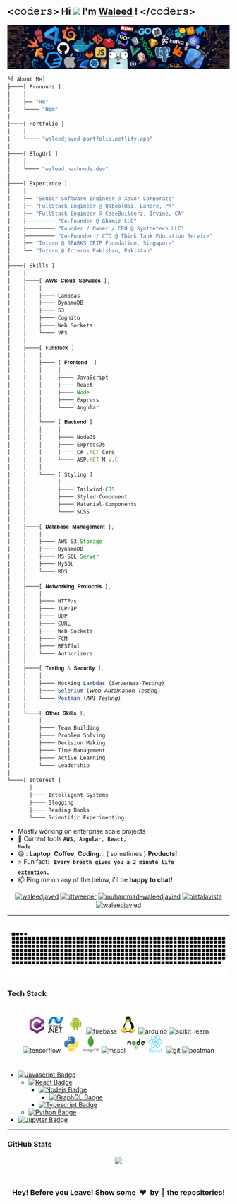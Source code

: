 
## <𝚌𝚘𝚍𝚎𝚛𝚜> Hi <img src="./images/Hi.gif" width="30px"> I'm [Waleed][linkedin_Handle]  !  </𝚌𝚘𝚍𝚎𝚛𝚜>
<p align="center"> <img align="center" src="https://github.com/Nitesh-thapliyal/Nitesh-thapliyal/blob/main/footer.png"> </p>

```js
└[ About Me]
├────[ Pronouns ]
│    │
│    ├── "He"
│    └──── "Him"
│
├────[ Portfolio ]
│    │
│    └──── "waleedjaved-portfolio.netlify.app"
│
├────[ BlogUrl ]
│    │
│    └──── "waleed.hashnode.dev"
│
├────[ Experience ]
│    │
│    ├── "Senior Software Engineer @ Xavor Corporate"
│    ├── "FullStack Engineer @ QaboolHai, Lahore, PK"
│    ├── "FullStack Engineer @ CodeBuilderz, Irvine, CA"
│    ├───────── "Co-Founder @ Ghamiz LLC"
│    ├───────── "Founder / Owner / CEO @ Synthetech LLC"
│    ├───────── "Co-Founder / CTO @ Think Tank Education Service"
│    ├── "Intern @ SPARKS GRIP Foundation, Singapore"
│    └── "Intern @ Interns Pakistan, Pakistan"
│
├────[ Skills ]
│    │
│    ├────[ 𝐀𝐖𝐒 𝐂𝐥𝐨𝐮𝐝 𝐒𝐞𝐫𝐯𝐢𝐜𝐞𝐬 ],
│    │    │
│    │    ├──── Lambdas
│    │    ├──── DynamoDB
│    │    ├──── S3
│    │    ├──── Cognito
│    │    ├──── Web Sockets
│    │    └──── VPS
│    │
│    ├────[ F𝐮𝐥𝐥𝐬𝐭𝐚𝐜𝐤 ]
│    │    │
│    │    ├──── [ 𝐅𝐫𝐨𝐧𝐭𝐞𝐧𝐝  ]
│    │    │     │
│    │    │     ├──── JavaScript
│    │    │     ├──── React
│    │    │     ├──── Node
│    │    │     ├──── Express
│    │    │     └──── Angular
│    │    │     
│    │    └──── [ 𝐁𝐚𝐜𝐤𝐞𝐧𝐝 ]
│    │    │     │
│    │    │     ├──── NodeJS
│    │    │     ├──── ExpressJs
│    │    │     ├──── C# .NET Core
│    │    │     └──── ASP.NET M.V.C 
│    │    │     
│    │    └──── [ Styling ]
│    │          │
│    │          ├──── Tailwind-CSS
│    │          ├──── Styled-Component
│    │          ├──── Material-Components
│    │          └──── SCSS
│    │
│    ├────[ 𝐃𝐚𝐭𝐚𝐛𝐚𝐬𝐞 𝐌𝐚𝐧𝐚𝐠𝐞𝐦𝐞𝐧𝐭 ],
│    │    │
│    │    ├──── AWS S3 Storage
│    │    ├──── DynamoDB
│    │    ├──── MS SQL Server
│    │    ├──── MySQL
│    │    └──── RDS
│    │
│    ├────[ 𝐍𝐞𝐭𝐰𝐨𝐫𝐤𝐢𝐧𝐠 𝐏𝐫𝐨𝐭𝐨𝐜𝐨𝐥𝐬 ],
│    │    │
│    │    ├──── HTTP/s
│    │    ├──── TCP/IP
│    │    ├──── UDP
│    │    ├──── CURL
│    │    ├──── Web Sockets
│    │    ├──── FCM
│    │    ├──── RESTful
│    │    └──── Authorizers
│    │
│    ├────[ 𝐓𝐞𝐬𝐭𝐢𝐧𝐠 & 𝐒𝐞𝐜𝐮𝐫𝐢𝐭𝐲 ],
│    │    │
│    │    ├──── Mocking Lambdas (𝘚𝘦𝘳𝘷𝘦𝘳𝘭𝘦𝘴𝘴-𝘛𝘦𝘴𝘵𝘪𝘯𝘨)
│    │    ├──── Selenium (𝘞𝘦𝘣-𝘈𝘶𝘵𝘰𝘮𝘢𝘵𝘪𝘰𝘯-𝘛𝘦𝘴𝘵𝘪𝘯𝘨)
│    │    └──── Postman (𝘈𝘗𝘐-𝘛𝘦𝘴𝘵𝘪𝘯𝘨)
│    │
│    └────[ 𝐎𝐭h𝐞𝐫 𝐒𝐤𝐢𝐥𝐥𝐬 ],
│         │
│         ├──── Team Building
│         ├──── Problem Solving
│         ├──── Decision Making
│         ├──── Time Management
│         ├──── Active Learning
│         └──── Leadership
│
└────[ Interest ]
       │
       ├──── Intelligent Systems
       ├──── Blogging
       ├──── Reading Books
       └──── Scientific Experimenting

 ```
 
  - Mostly working on enterprise scale projects
  - 🔭 Current tools <code>**AWS, Angular, React, Node**</code>
  - 😄 : **Laptop**, **Coffee**, **Coding**... ( sometimes ) **Products!**
  - ⚡ Fun fact: <code> **Every breath gives you a 2 minute life extention.**</code>
  - 📫 Ping me on any of the below, i'll be **happy to chat!**

<p align="center">
  <a href="https://dev.to/waleedjaved" target="blank"><img align="center" src="https://cdn.jsdelivr.net/npm/simple-icons@3.0.1/icons/dev-dot-to.svg" alt="waleedjaved" height="30" width="40" /></a>
  <a href="https://twitter.com/codeChaudhary" target="blank"><img align="center" src="https://cdn.jsdelivr.net/npm/simple-icons@3.0.1/icons/twitter.svg" alt="littweeper" height="30" width="40" /></a>
  <a href="https://linkedin.com/in/muhammad-waleedjavied" target="blank"><img align="center" src="https://cdn.jsdelivr.net/npm/simple-icons@3.0.1/icons/linkedin.svg" alt="muhammad-waleedjavied" height="30" width="40" /></a>
  <a href="https://instagram.com/codeChaudhary" target="blank"><img align="center" src="https://cdn.jsdelivr.net/npm/simple-icons@3.0.1/icons/instagram.svg" alt="pistalavista" height="30" width="40" /></a>
  <a href="https://www.hackerrank.com/waleedjavied" target="blank"><img align="center" src="https://cdn.jsdelivr.net/npm/simple-icons@3.0.1/icons/hackerrank.svg" alt="waleedjavied" height="30" width="40" /></a>
</p>

---
![](https://raw.githubusercontent.com/Platane/snk/output/github-contribution-grid-snake.svg)
---
### Tech Stack
<div class="row" style="box-sizing: border-box; display:flex;">
  <div class="column" style="float: right;width: 50%;padding: 10px;">
      <p align="center">  
      <img src="https://raw.githubusercontent.com/devicons/devicon/master/icons/csharp/csharp-original.svg" alt="csharp" width="40" height="40"/>
      <img src="https://raw.githubusercontent.com/devicons/devicon/master/icons/dot-net/dot-net-original-wordmark.svg" alt="dotnet" width="40" height="40"/>
      <img src="https://raw.githubusercontent.com/devicons/devicon/master/icons/android/android-original-wordmark.svg" alt="android" width="40" height="40"/> 
      <img src="https://www.vectorlogo.zone/logos/firebase/firebase-icon.svg" alt="firebase" width="40" height="40"/>
      <img src="https://raw.githubusercontent.com/devicons/devicon/master/icons/linux/linux-original.svg" alt="linux" width="40" height="40"/>
      <img src="https://cdn.worldvectorlogo.com/logos/arduino-1.svg" alt="arduino" width="40" height="40"/>
      <img src="https://upload.wikimedia.org/wikipedia/commons/0/05/Scikit_learn_logo_small.svg" alt="scikit_learn" width="40" height="40"/>
      <img src="https://www.vectorlogo.zone/logos/tensorflow/tensorflow-icon.svg" alt="tensorflow" width="40" height="40"/>
      <img src="https://raw.githubusercontent.com/devicons/devicon/master/icons/python/python-original.svg" alt="python" width="40" height="40"/>
      <img src="https://raw.githubusercontent.com/devicons/devicon/master/icons/mongodb/mongodb-original-wordmark.svg" alt="mongodb" width="40" height="40"/>
      <img src="https://cdn.worldvectorlogo.com/logos/microsoft-sql-server.svg" alt="mssql" width="40" height="40"/>
      <img src="https://raw.githubusercontent.com/devicons/devicon/master/icons/nodejs/nodejs-original-wordmark.svg" alt="nodejs" width="40" height="40"/> </a> 
      <img src="https://raw.githubusercontent.com/devicons/devicon/master/icons/react/react-original-wordmark.svg" alt="react" width="40" height="40"/>
      <img src="https://www.vectorlogo.zone/logos/git-scm/git-scm-icon.svg" alt="git" width="40" height="40"/>
      <img src="https://www.vectorlogo.zone/logos/getpostman/getpostman-icon.svg" alt="postman" width="40" height="40"/>
      </p>
  </div>
</div>

<!-- TODO: Make technologies links takes you to repositories -->
- [![Javascript Badge](https://img.shields.io/badge/-Javascript-F0DB4F?style=for-the-badge&labelColor=white&logo=javascript&logoColor=F0DB4F)](#)
  - [![React Badge](https://img.shields.io/badge/-React-61DBFB?style=for-the-badge&labelColor=white&logo=react&logoColor=61DBFB)](#) 
    - [![Nodejs Badge](https://img.shields.io/badge/-Nodejs-3C873A?style=for-the-badge&labelColor=white&logo=node.js&logoColor=3C873A)](#)
      - [![GraphQL Badge](https://img.shields.io/badge/-GraphQl-e535ab?style=for-the-badge&labelColor=white&logo=node.js&logoColor=e535ab)](#)
    - [![Typescript Badge](https://img.shields.io/badge/-ASP.NET-5C2D91?style=for-the-badge&labelColor=white&logo=.NET&logoColor=5C2D91)](#)
  - [![Python Badge](https://img.shields.io/badge/-Python-3776AB?style=for-the-badge&labelColor=white&logo=Python&logoColor=3776AB)](#)
- [![Jupyter Badge](https://img.shields.io/badge/-Jupyter-F37626?style=for-the-badge&labelColor=white&logo=jupyter&logoColor=F37626)](#)

---

### GitHub Stats

<!-- <p align="center">
  <a href="https://github.com/waleed-javed/github-profile-trophy" target="_blank">
      <img height="180" width="160" src="https://github.com/Nitesh-thapliyal/Nitesh-thapliyal/blob/main/left.png">
       <img align="center" src="https://github-readme-stats.vercel.app/api/top-langs?username=waleed-javed&show_icons=true&locale=en&layout=compact&theme=radical">
      <img height="180" width="160" src="https://github.com/Nitesh-thapliyal/Nitesh-thapliyal/blob/main/right.png">
  </a>
</p> -->


<p align="center">
   <a href="https://github.com/waleed-javed/github-profile-trophy" target="_blank">
<!--       <img height="180" width="160" src="https://github.com/Nitesh-thapliyal/Nitesh-thapliyal/blob/main/left.png"> -->
      <img align="center" src="https://github-readme-streak-stats.herokuapp.com?user=waleed-javed&hide_border=true"/>
<!--       <img height="180" width="160" src="https://github.com/Nitesh-thapliyal/Nitesh-thapliyal/blob/main/right.png"> -->
   </a>
</p>
<br/>

<!-- <p align="center">
<img align="center" src="https://github-readme-stats-omega-umber.vercel.app/api?username=waleed-javed&show_icons=false&count_private=true&theme=dark">  
</p> -->


<h3 align="center"> Hey! Before you Leave! Show some &nbsp;❤️&nbsp; by 🌟 the repositories!</h3>

[Blog_Link]:(https://hashnode.com/@waleedjavied)
[Uni_Link]:(https://www.comsats.edu.pk)
[MLSA_Link]:(https://studentambassadors.microsoft.com)
[Insta_Handle]:(https://www.instagram.com/pistalavista/)
[Youtube_Handle]:(https://www.youtube.com/channel/UCkeF8NzFYYzxgERAAoxr85A?view_as=subscriber)
[Linkedin_Handle]:(https://www.linkedin.com/in/muhammad-waleedjaved/)
[Twitter_Handle]:(https://twitter.com/litTweeper) 
[Mail_me]:(mailto:waleedjavied@gmail.com)
[visit_Count]:(https://komarev.com/ghpvc/?username=nescafestar&label=Profile%20views&color=0e75b6&style=flat")
